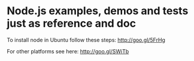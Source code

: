 # Node.js examples, demos and tests just as reference and doc

To install node in Ubuntu follow these steps: http://goo.gl/5FrHg

For other platforms see here: http://goo.gl/SWiTb


